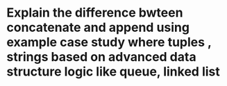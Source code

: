 <h1>Explain the difference bwteen concatenate and append using example case study where tuples , strings based on advanced data structure logic like queue, linked list </h1>
